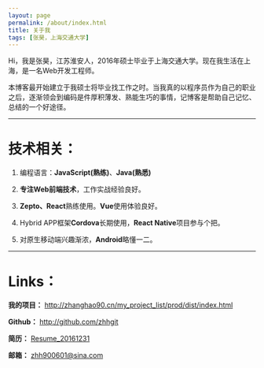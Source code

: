 ```yaml
---
layout: page
permalink: /about/index.html
title: 关于我
tags: [张昊，上海交通大学]
---
```


Hi，我是张昊，江苏淮安人，2016年硕士毕业于上海交通大学。现在我生活在上海，是一名Web开发工程师。

本博客最开始建立于我硕士将毕业找工作之时。当我真的以程序员作为自己的职业之后，逐渐领会到编码是件厚积薄发、熟能生巧的事情，记博客是帮助自己记忆、总结的一个好途径。

------------------------------------------------------

# 技术相关：

1. 编程语言：**JavaScript(熟练)**、**Java(熟悉)**

2. **专注Web前端技术**，工作实战经验良好。

3. **Zepto、React**熟练使用。**Vue**使用体验良好。

4. Hybrid APP框架**Cordova**长期使用，**React Native**项目参与个把。

5. 对原生移动端兴趣渐浓，**Android**略懂一二。

------------------------------------------------------

# Links：

**我的项目：** <http://zhanghao90.cn/my_project_list/prod/dist/index.html>

**Github：** <http://github.com/zhhgit>

**简历：** [Resume_20161231](http://zhhgit.github.io/simple_resume/)

**邮箱：** [zhh900601@sina.com](mailto:zhh900601@sina.com)